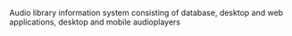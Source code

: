 Audio library information system consisting of database, desktop and web applications, desktop and mobile audioplayers
